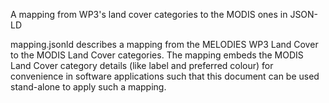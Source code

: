 A mapping from WP3's land cover categories to the MODIS ones in JSON-LD

mapping.jsonld describes a mapping from the MELODIES WP3 Land Cover to the MODIS Land Cover categories. The mapping embeds the MODIS Land Cover category details (like label and preferred colour) for convenience in software applications such that this document can be used stand-alone to apply such a mapping. 
